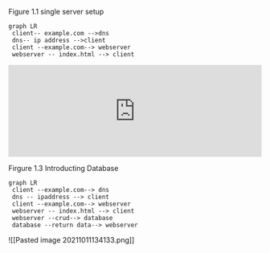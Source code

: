 Figure 1.1 single server setup
```mermaid
graph LR
 client-- example.com -->dns
 dns-- ip address -->client
 client --example.com--> webserver 
 webserver -- index.html --> client 
```

<iframe frameborder="0" style="width:100%;height:183px;" src="https://viewer.diagrams.net/?tags=%7B%7D&highlight=0000ff&edit=_blank&layers=1&nav=1#R3VjbctowEP0aHtuxLG55DCSlnWk7yeSh4VGxha2psKgssMnXd4UlXyGmXELKCyOd1a6loz3aHTp4PE8nkizCH8KnvOM6ftrBdx3XHQwd%2BNXAOgMQ6hkkkMw3WAE8sVdqQLtsyXwaVxYqIbhiiyroiSiinqpgREqRVJfNBK9%2BdUEC2gCePMKb6C%2FmqzBDh%2FYUGv9KWRDaLyPHWObELjZAHBJfJCUI33fwWAqhstE8HVOuybO8ZH5fdljzjUkaqX0cHr6F6%2BTnhP95nN0P0slo%2Bpi8fnKzKCvCl%2BbAZrNqbRmQYhn5VAdxOniUhEzRpwXxtDWBOwcsVHMOMwRDE45KRdOd%2B0T56SFtqJhTJdewxDpYwkzKuH0zTwr%2B8zVhiXu7jpgrD%2FLQBSswMMT8A0m4QdIyprJBFBwZdjKKlRS%2F6VhwIQGPRATm0YxxXoNKrM1EpEzqu107N4G1XfPJICdvOQsiwObM97VxRAzgAbewo9Pwj2v8D7bw72zhv3su%2FvvtSUoj%2F1arXXPBSRwzr8pwNYkzd%2Bo3pN%2FKkaScKLaq%2Bm07sHF9EAwi5tzmHNW5tSFisZQeNV5lMdcC4bZAisiAqkagDf%2F5eQ6%2FkkHjSr6TF%2F301%2B8FOM4scAc0Zq%2FkZWNyqtfTyOOdGV957U2w4o1tSfzd2XXETR%2BV2rbMnS634bBy%2FWxMm8lUWz4PenZ%2Bl5aX3q3tLGXquTQuu8G08NIT67SvkuBAm8x%2BiwrzzGaZ21azTi5NXHv2sNM7TJrdm1qgm%2FeVJkLXo03kHHnXx4mz2R0l9EWTSOVqSwNw6U4JDy%2FdKaFmq3RxlnDvo%2FWTqLuFpT7XzaPPVjAMNsMotih8pWRoMHoljSfuf7TGEw3PVp3LBXlaqcct1bmoyFNb5N%2BjOrt7Fmd0nurs1p86fGjj7LQEOnd1vrmi6jy8ZHV296g1B4vTrYgT7S1OtyxO573EifZV53nEWWt4u8MDtYnaAp1Zm26zLv%2B32szUcXptwrT4yzIjvvjjF9%2F%2FBQ%3D%3D"></iframe>

Firgure 1.3 Introducting Database
```mermaid
graph LR
 client --example.com--> dns
 dns -- ipaddress --> client
 client --example.com--> webserver 
 webserver -- index.html --> client 
 webserver --crud--> database
 database --return data--> webserver
 ```
 ![[Pasted image 20211011134133.png]]
 
 